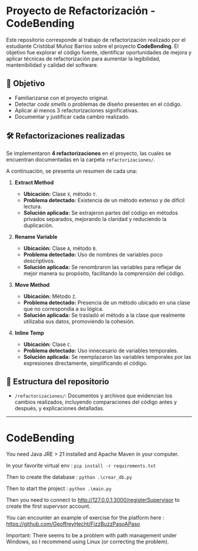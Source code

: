 
# Proyecto de Refactorización - CodeBending

Este repositorio corresponde al trabajo de refactorización realizado por el estudiante Cristóbal Muñoz Barrios sobre el proyecto **CodeBending**. El objetivo fue explorar el código fuente, identificar oportunidades de mejora y aplicar técnicas de refactorización para aumentar la legibilidad, mantenibilidad y calidad del software.

## 🎯 Objetivo

- Familiarizarse con el proyecto original.
- Detectar *code smells* o problemas de diseño presentes en el código.
- Aplicar al menos 3 refactorizaciones significativas.
- Documentar y justificar cada cambio realizado.

## 🛠️ Refactorizaciones realizadas

Se implementaron **4 refactorizaciones** en el proyecto, las cuales se encuentran documentadas en la carpeta `refactorizaciones/`.

A continuación, se presenta un resumen de cada una:

1. **Extract Method**
   - **Ubicación:** Clase `X`, método `Y`.
   - **Problema detectado:** Existencia de un método extenso y de difícil lectura.
   - **Solución aplicada:** Se extrajeron partes del código en métodos privados separados, mejorando la claridad y reduciendo la duplicación.

2. **Rename Variable**
   - **Ubicación:** Clase `A`, método `B`.
   - **Problema detectado:** Uso de nombres de variables poco descriptivos.
   - **Solución aplicada:** Se renombraron las variables para reflejar de mejor manera su propósito, facilitando la comprensión del código.

3. **Move Method**
   - **Ubicación:** Método `Z`.
   - **Problema detectado:** Presencia de un método ubicado en una clase que no correspondía a su lógica.
   - **Solución aplicada:** Se trasladó el método a la clase que realmente utilizaba sus datos, promoviendo la cohesión.

4. **Inline Temp**
   - **Ubicación:** Clase `C`.
   - **Problema detectado:** Uso innecesario de variables temporales.
   - **Solución aplicada:** Se reemplazaron las variables temporales por las expresiones directamente, simplificando el código.

## 📁 Estructura del repositorio

- `/refactorizaciones/`: Documentos y archivos que evidencian los cambios realizados, incluyendo comparaciones del código antes y después, y explicaciones detalladas.

---

# CodeBending

You need Java JRE > 21 installed and Apache Maven in your computer.

In your favorite virtual env :
`pip install -r requirements.txt`

Then to create the database :
`python .\crear_db.py`

Then to start the project :
`python .\main.py` 

Then you need to connect to http://127.0.0.1:3000/registerSupervisor to create the first supervsor account.

You can encounter an example of exercise for the platform here : https://github.com/GeoffreyHecht/FizzBuzzPasoAPaso

Important: There seems to be a problem with path management under Windows, so I recommend using Linux (or correcting the problem).
